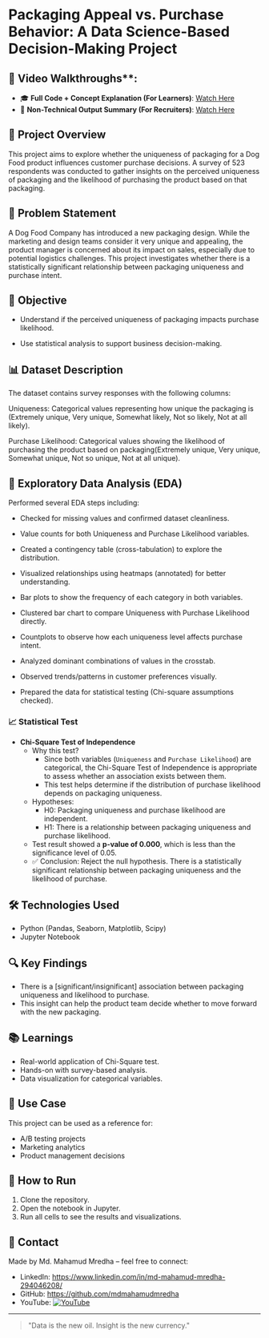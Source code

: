 # Packaging Appeal vs. Purchase Behavior: A Data Science-Based Decision-Making Project

## 🎥 Video Walkthroughs**:  
- 🎓 **Full Code + Concept Explanation (For Learners)**: [Watch Here](https://youtu.be/vqXt1wZuaIk?si=byCFR5mYxtwTQQOV)  
- 🧠 **Non-Technical Output Summary (For Recruiters)**: [Watch Here](https://youtu.be/link_to_recruiter_friendly_video)
  
## 📌 Project Overview

This project aims to explore whether the uniqueness of packaging for a Dog Food product influences customer purchase decisions. A survey of 523 respondents was conducted to gather insights on the perceived uniqueness of packaging and the likelihood of purchasing the product based on that packaging.

## 🎯 Problem Statement

A Dog Food Company has introduced a new packaging design. While the marketing and design teams consider it very unique and appealing, the product manager is concerned about its impact on sales, especially due to potential logistics challenges. This project investigates whether there is a statistically significant relationship between packaging uniqueness and purchase intent.

## 🧠 Objective

- Understand if the perceived uniqueness of packaging impacts purchase likelihood.

- Use statistical analysis to support business decision-making.

## 📊 Dataset Description

The dataset contains survey responses with the following columns:

Uniqueness: Categorical values representing how unique the packaging is (Extremely unique, Very unique, Somewhat likely, Not so likely, Not at all likely).

Purchase Likelihood: Categorical values showing the likelihood of purchasing the product based on packaging(Extremely unique, Very unique, Somewhat unique, Not so unique, Not at all unique).

## 🧪 Exploratory Data Analysis (EDA)

Performed several EDA steps including:

- Checked for missing values and confirmed dataset cleanliness.

- Value counts for both Uniqueness and Purchase Likelihood variables.

- Created a contingency table (cross-tabulation) to explore the distribution.

- Visualized relationships using heatmaps (annotated) for better understanding.

- Bar plots to show the frequency of each category in both variables.

- Clustered bar chart to compare Uniqueness with Purchase Likelihood directly.

- Countplots to observe how each uniqueness level affects purchase intent.

- Analyzed dominant combinations of values in the crosstab.

- Observed trends/patterns in customer preferences visually.

- Prepared the data for statistical testing (Chi-square assumptions checked).


### 📈 Statistical Test
- **Chi-Square Test of Independence**
    - Why this test?
        - Since both variables (`Uniqueness` and `Purchase Likelihood`) are categorical, the Chi-Square Test of Independence is appropriate to assess whether an association exists between them.
        - This test helps determine if the distribution of purchase likelihood depends on packaging uniqueness.
    - Hypotheses:
        - H0: Packaging uniqueness and purchase likelihood are independent.
        - H1: There is a relationship between packaging uniqueness and purchase likelihood.
    - Test result showed a **p-value of 0.000**, which is less than the significance level of 0.05.
    - ✅ Conclusion: Reject the null hypothesis. There is a statistically significant relationship between packaging uniqueness and the likelihood of purchase.

## 🛠 Technologies Used
- Python (Pandas, Seaborn, Matplotlib, Scipy)
- Jupyter Notebook

## 🔍 Key Findings
- There is a [significant/insignificant] association between packaging uniqueness and likelihood to purchase.
- This insight can help the product team decide whether to move forward with the new packaging.

## 📚 Learnings
- Real-world application of Chi-Square test.
- Hands-on with survey-based analysis.
- Data visualization for categorical variables.

## 💼 Use Case
This project can be used as a reference for:
- A/B testing projects
- Marketing analytics
- Product management decisions

## 🚀 How to Run
1. Clone the repository.
2. Open the notebook in Jupyter.
3. Run all cells to see the results and visualizations.

## 🤝 Contact
Made by Md. Mahamud Mredha – feel free to connect:
- LinkedIn: https://www.linkedin.com/in/md-mahamud-mredha-294046208/
- GitHub: https://github.com/mdmahamudmredha
- YouTube: [![YouTube](https://img.shields.io/badge/YouTube-Dropout_Programmer-red?style=for-the-badge&logo=youtube)](https://www.youtube.com/@DropoutProgrammer)

---

> "Data is the new oil. Insight is the new currency."


